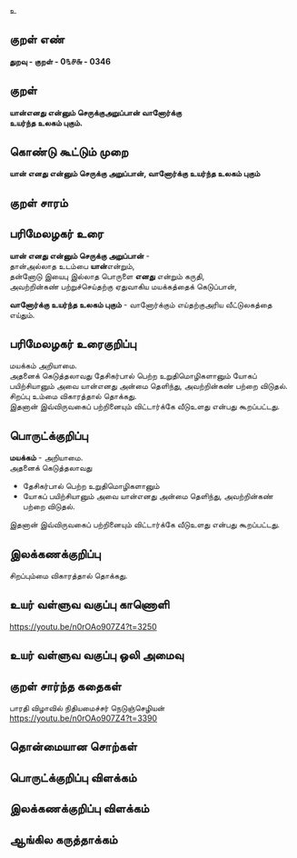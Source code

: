 உ

## குறள் எண் 

**துறவு - குறள் - 0௩௪௬ - 0346**  

## குறள் 

**யான்எனது என்னும் செருக்குஅறுப்பான் வானோர்க்கு  
உயர்ந்த உலகம் புகும்.**

## கொண்டு கூட்டும் முறை

**யான் எனது என்னும் செருக்கு அறுப்பான், வானோர்க்கு உயர்ந்த உலகம் புகும்** 

## குறள் சாரம் 


## பரிமேலழகர் உரை

**யான் எனது என்னும் செருக்கு அறுப்பான்** -   
தான்அல்லாத உடம்பை **யான்**என்றும்,   
தன்னோடு இயைபு இல்லாத பொருளை **எனது** என்றும் கருதி,   
அவற்றின்கண் பற்றுச்செய்தற்கு ஏதுவாகிய மயக்கத்தைக் கெடுப்பான்,   

**வானோர்க்கு உயர்ந்த உலகம் புகும்** - வானோர்க்கும் எய்தற்குஅரிய வீட்டுலகத்தை எய்தும்.   

## பரிமேலழகர் உரைகுறிப்பு   

மயக்கம் அறியாமை.  
அதனைக் கெடுத்தலாவது தேசிகர்பால் பெற்ற உறுதிமொழிகளானும் யோகப் பயிற்சியானும் அவை யான்எனது அன்மை தெளிந்து, அவற்றின்கண் பற்றை விடுதல்.  
சிறப்பு உம்மை விகாரத்தால் தொக்கது.  
இதனான் இவ்விருவகைப் பற்றினையும் விட்டார்க்கே வீடுஉளது என்பது கூறப்பட்டது.  

## பொருட்க்குறிப்பு 

**மயக்கம்** - அறியாமை.  
அதனைக் கெடுத்தலாவது    
* தேசிகர்பால் பெற்ற உறுதிமொழிகளானும்  
* யோகப் பயிற்சியானும் அவை யான்எனது அன்மை தெளிந்து, அவற்றின்கண் பற்றை விடுதல்.  
 
இதனான் இவ்விருவகைப் பற்றினையும் விட்டார்க்கே வீடுஉளது என்பது கூறப்பட்டது.  

## இலக்கணக்குறிப்பு  

சிறப்பும்மை விகாரத்தால் தொக்கது.   

## உயர் வள்ளுவ வகுப்பு காணொளி

https://youtu.be/n0rOAo907Z4?t=3250

## உயர் வள்ளுவ வகுப்பு ஒலி அமைவு 

 
## குறள் சார்ந்த கதைகள் 

பாரதி விழாவில் நிதியமைச்சர் நெடுஞ்செழியன்  
https://youtu.be/n0rOAo907Z4?t=3390

## தொன்மையான சொற்கள்


## பொருட்க்குறிப்பு விளக்கம்


## இலக்கணக்குறிப்பு விளக்கம்


## ஆங்கில கருத்தாக்கம் 


